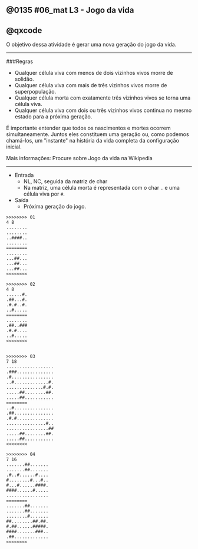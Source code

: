 ## @0135 #06_mat L3 - Jogo da vida
## @qxcode

O objetivo dessa atividade é gerar uma nova geração do jogo da vida.

---
###Regras

- Qualquer célula viva com menos de dois vizinhos vivos morre de solidão.
- Qualquer célula viva com mais de três vizinhos vivos morre de superpopulação.
- Qualquer célula morta com exatamente três vizinhos vivos se torna uma célula viva.
- Qualquer célula viva com dois ou três vizinhos vivos continua no mesmo estado para a próxima geração.

É importante entender que todos os nascimentos e mortes ocorrem simultaneamente. Juntos eles constituem uma geração ou, como podemos chamá-los, um "instante" na história da vida completa da configuração inicial. 

Mais informações: Procure sobre Jogo da vida na Wikipedia

---
- Entrada
    - NL, NC, seguida da matriz de char
    - Na matriz, uma célula morta é representada com o char `.` e uma célula viva por `#`.
- Saída
    - Próxima geração do jogo.

```
>>>>>>>> 01
4 8
........
........
..####..
........
========
........
...##...
...##...
...##...
<<<<<<<<

>>>>>>>> 02
4 8
......#.
.##...#.
.#.#..#.
..#.....
========
........
.##..###
.#.#....
..#.....
<<<<<<<<


>>>>>>>> 03
7 18
..................
.###..............
.#................
..#.............#.
..............#.#.
.....##........##.
.....##...........
========
..#...............
.##...............
.#.#..............
...............#..
................##
.....##........##.
.....##...........
<<<<<<<<

>>>>>>>> 04
7 16
.......##.......
.......##.......
.#..#......#....
#........#...#..
#...#......####.
####......#.....
................
========
.......##.......
.......##.......
........#.......
##........##.##.
#.##......#####.
####.......###..
.##.............
<<<<<<<<


```

